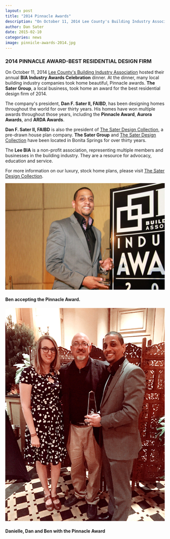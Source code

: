 ```yaml
---
layout: post
title: "2014 Pinnacle Awards"
description: "On October 11, 2014 Lee County's Building Industry Association hosted their annual BIA Industry Awards Celebration dinner."
author: Dan Sater
date: 2015-02-10
categories: news
image: pinnicle-awards-2014.jpg
---
```

### 2014 PINNACLE AWARD-BEST RESIDENTIAL DESIGN FIRM

On October 11, 2014 [Lee County's Building Industry Association](http://bia.net) hosted their annual **BIA Industry Awards Celebration** dinner. At the dinner, many local building industry companies took home beautiful, Pinnacle awards. **The Sater Group**, a local business, took home an award for the best residential design firm of 2014.

The company's president, **Dan F. Sater II, FAIBD**, has been designing homes throughout the world for over thirty years. His homes have won multiple awards throughout those years, including the **Pinnacle Award**, **Aurora Awards**, and **ARDA Awards**.

**Dan F. Sater II, FAIBD** is also the president of [The Sater Design Collection](https://saterdesign.com/), a pre-drawn house plan company. **The Sater Group** and [The Sater Design Collection](https://saterdesign.com/) have been located in Bonita Springs for over thirty years.

The **Lee BIA** is a non-profit association, representing multiple members and businesses in the building industry. They are a resource for advocacy, education and service.

For more information on our luxury, stock home plans, please visit [The Sater Design Collection](https://saterdesign.com/).

![Ben, accepting The Pinnacle Award](/images/ben-pinnacle-awards.jpg)

#### Ben accepting the Pinnacle Award.


![Danielle, Dan and Ben with the Pinnacle Award](/images/Danielle-Dan-Ben-pinnacle-awards.jpg)

#### Danielle, Dan and Ben with the Pinnacle Award
